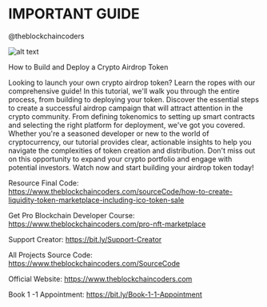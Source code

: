# IMPORTANT GUIDE

@theblockchaincoders

![alt text](https://www.daulathussain.com/wp-content/uploads/2024/02/build-and-deploy-airdrop-crypto-token.jpg)

How to Build and Deploy a Crypto Airdrop Token

Looking to launch your own crypto airdrop token? Learn the ropes with our comprehensive guide! In this tutorial, we'll walk you through the entire process, from building to deploying your token. Discover the essential steps to create a successful airdrop campaign that will attract attention in the crypto community. From defining tokenomics to setting up smart contracts and selecting the right platform for deployment, we've got you covered. Whether you're a seasoned developer or new to the world of cryptocurrency, our tutorial provides clear, actionable insights to help you navigate the complexities of token creation and distribution. Don't miss out on this opportunity to expand your crypto portfolio and engage with potential investors. Watch now and start building your airdrop token today!

Resource Final Code: https://www.theblockchaincoders.com/sourceCode/how-to-create-liquidity-token-marketplace-including-ico-token-sale

Get Pro Blockchain Developer Course: https://www.theblockchaincoders.com/pro-nft-marketplace

Support Creator: https://bit.ly/Support-Creator

All Projects Source Code: https://www.theblockchaincoders.com/SourceCode

Official Website: https://www.theblockchaincoders.com

Book 1 -1 Appointment: https://bit.ly/Book-1-1-Appointment
